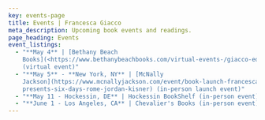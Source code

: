 ```yaml
---
key: events-page
title: Events | Francesca Giacco
meta_description: Upcoming book events and readings.
page_heading: Events
event_listings:
  - "**May 4** | [Bethany Beach
    Books](<https://www.bethanybeachbooks.com/virtual-events-/giacco-edmondson>)
    (virtual event)"
  - "**May 5** - **New York, NY** | [McNally
    Jackson](https://www.mcnallyjackson.com/event/book-launch-francesca-giacco-\
    presents-six-days-rome-jordan-kisner) (in-person launch event)"
  - "**May 11 - Hockessin, DE** | Hockessin BookShelf (in-person event)"
  - "**June 1 - Los Angeles, CA** | Chevalier's Books (in-person event)"
---
```

